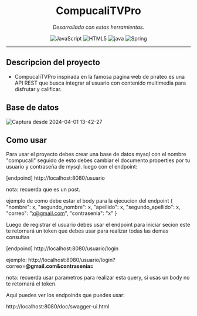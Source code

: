 <p align="center">
    <h1 align="center">CompucaliTVPro</h1>
</p>

<p align="center">
		<em>Desarrollado con estas herramientas.</em>
</p>
<p align="center">
	<img src="https://img.shields.io/badge/JavaScript-F7DF1E.svg?style=flat&logo=JavaScript&logoColor=black" alt="JavaScript">
	<img src="https://img.shields.io/badge/HTML5-E34F26.svg?style=flat&logo=HTML5&logoColor=white" alt="HTML5">
	<img src="https://img.shields.io/badge/java-%23ED8B00.svg?style=flat&logo=openjdk&logoColor=white" alt="java">
	<img src="https://img.shields.io/badge/Spring-000000.svg?style=flat&logo=Spring&logoColor=white" alt="Spring">
</p>
<hr>

## Descripcion del proyecto
- CompucaliTVPro inspirada en la famosa pagina web de pirateo es una API REST que busca integrar al usuario con contenido multimedia para disfrutar y calificar.


## Base de datos

![Captura desde 2024-04-01 13-42-27](https://github.com/DeuryZ/CompucaliTVPro/assets/119361476/4716a19c-e3e1-4860-9e10-2f148984afcd)

## Como usar

Para usar el proyecto debes crear una base de datos mysql con el nombre "compucali" seguido de esto debes cambiar el documento properties por tu usuario y contraseña de mysql.
luego con el endpoint:

[endpoind] http://localhost:8080/usuario

nota: recuerda que es un post.

ejemplo de como debe estar el body para la ejecucion del endpoint
{
  "nombre": x,
  "segundo_nombre": x,
  "apellido": x,
  "segundo_apellido": x,
  "correo": "x@gmail.com",
  "contrasenia": "x"
}

Luego de registrar el usuario debes usar el endpoint para iniciar secion este te retornará un token que debes usar para realizar todas las demas consultas

[endpoind] http://localhost:8080/usuario/login

ejemplo: http://localhost:8080/usuario/login?correo=******@gmail.com&contrasenia=******

nota: recuerda usar parametros para realizar esta query, si usas un body no te retornará el token.

Aquí puedes ver los endpoinds que puedes usar:

http://localhost:8080/doc/swagger-ui.html








